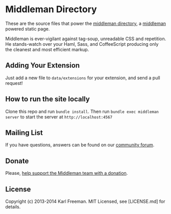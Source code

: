 # Middleman Directory

These are the source files that power the [middleman directory](http://middlemanapp.com/),
a [middleman](https://github.com/middleman/middleman) powered static page.

Middleman is ever-vigilant against tag-soup, unreadable CSS and repetition. He stands-watch
over your Haml, Sass, and CoffeeScript producing only the cleanest and most efficient
markup.

## Adding Your Extension

Just add a new file to `data/extensions` for your extension, and send a pull request!

## How to run the site locally

Clone this repo and run `bundle install`. Then run `bundle exec middleman server` to start the server at `http://localhost:4567`

## Mailing List

If you have questions, answers can be found on our [community  forum](http://forum.middlemanapp.com/).

## Donate

Please, [help support the Middleman team with a donation](https://spb.io/s/4dXbHBorC3).

## License

Copyright (c) 2013-2014 Karl Freeman. MIT Licensed, see [LICENSE.md] for details.
